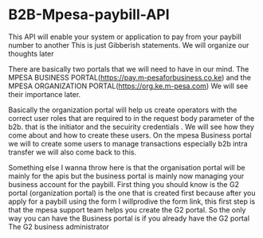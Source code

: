 # B2B-Mpesa-paybill-API
This API will enable your system or application to pay from your paybill number to another 
This is just Gibberish statements. We will organize our thoughts later

There are basically two portals that we will need to have in our mind. The MPESA BUSINESS PORTAL(https://pay.m-pesaforbusiness.co.ke) and the MPESA ORGANIZATION PORTAL(https://org.ke.m-pesa.com) We will see their importance later.

Basically the organization portal will help us create operators with the correct user roles that are required to in the request body parameter of the b2b. that is the initiator and the secuirity credentials . We will see how they come about and how to create these users. 
On the mpesa Business portal we will to create some users to manage transactions especially b2b intra transfer we will also come back to this.

Something else I wanna throw here is that the organisation portal will be mainly for the apis but the business portal is mainly now managing your business account for the paybill. 
First thing you should know is the   G2 portal (organization portal) is the one that is created first because after you apply for a paybill using the form I willprodive the form link, this first step is that the mpesa support team helps you create the G2 portal. So the only way you can have the Business portal is if you already have the G2 portal
The G2 business administrator 
